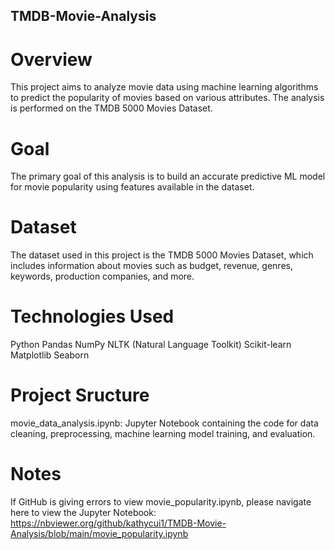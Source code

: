 ## TMDB-Movie-Analysis

# Overview
This project aims to analyze movie data using machine learning algorithms to predict the popularity of movies based on various attributes. The analysis is performed on the TMDB 5000 Movies Dataset.

# Goal
The primary goal of this analysis is to build an accurate predictive ML model for movie popularity using features available in the dataset.

# Dataset
The dataset used in this project is the TMDB 5000 Movies Dataset, which includes information about movies such as budget, revenue, genres, keywords, production companies, and more.

# Technologies Used
Python
Pandas
NumPy
NLTK (Natural Language Toolkit)
Scikit-learn
Matplotlib
Seaborn

# Project Sructure
movie_data_analysis.ipynb: Jupyter Notebook containing the code for data cleaning, preprocessing, machine learning model training, and evaluation.

# Notes
If GitHub is giving errors to view movie_popularity.ipynb, please navigate here to view the Jupyter Notebook: https://nbviewer.org/github/kathycui1/TMDB-Movie-Analysis/blob/main/movie_popularity.ipynb
